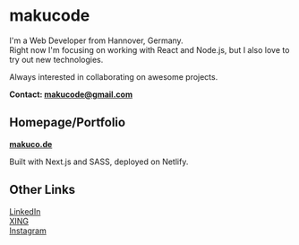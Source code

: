 # makucode

I'm a Web Developer from Hannover, Germany.  
Right now I'm focusing on working with React and Node.js, but I also love to try out new technologies.

Always interested in collaborating on awesome projects.

**Contact: [makucode@gmail.com](makucode@gmail.com)**

## Homepage/Portfolio

**[makuco.de](https://makuco.de/)**

Built with Next.js and SASS, deployed on Netlify.

## Other Links

[LinkedIn](https://www.linkedin.com/in/maximilian-friedrich-266168226/)  
[XING](https://www.xing.com/profile/Maximilian_Friedrich53/cv)  
[Instagram](https://www.instagram.com/makushipowers/)
